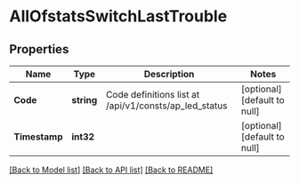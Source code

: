 # AllOfstatsSwitchLastTrouble

## Properties
Name | Type | Description | Notes
------------ | ------------- | ------------- | -------------
**Code** | **string** | Code definitions list at /api/v1/consts/ap_led_status | [optional] [default to null]
**Timestamp** | **int32** |  | [optional] [default to null]

[[Back to Model list]](../README.md#documentation-for-models) [[Back to API list]](../README.md#documentation-for-api-endpoints) [[Back to README]](../README.md)

